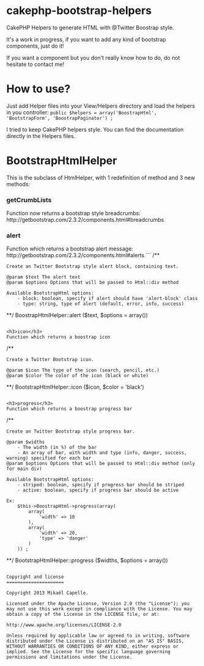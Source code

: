 cakephp-bootstrap-helpers
=========================

CakePHP Helpers to generate HTML with @Twitter Boostrap style.

It's a work in progress, if you want to add any kind of bootstrap components, just do it!

If you want a component but you don't really know how to do, do not hesitate to contact me!

How to use?
===========

Just add Helper files into your View/Helpers directory and load the helpers in you controller:
```public $helpers = array('BoostrapHtml', 'BootstrapForm', 'BoostrapPaginator') ;```

I tried to keep CakePHP helpers style. You can find the documentation directly in the Helpers files.

BootstrapHtmlHelper
===================

This is the subclass of HtmlHelper, with 1 redefinition of method and 3 new methods:

<h3>getCrumbLists</h3>
Function now returns a bootstrap style breadcrumbs: http://getbootstrap.com/2.3.2/components.html#breadcrumbs
  
<h3>alert</h3>
Function which returns a bootstrap alert message: http://getbootstrap.com/2.3.2/components.html#alerts
```
/**
    
    Create an Twitter Bootstrap style alert block, containing text.
    
    @param $text The alert text
    @param $options Options that will be passed to Html::div method
    
    Available BootstrapHtml options:
        - block: boolean, specify if alert should have 'alert-block' class
        - type: string, type of alert (default, error, info, success)

**/
BoostrapHtmlHelper::alert ($text, $options = array())
```  

<h3>icon</h3> 
Function which returns a boostrap icon
```
/**
    
    Create a Twitter Bootstrap icon.
    
    @param $icon The type of the icon (search, pencil, etc.)
    @param $color The color of the icon (black or white)

**/
BootstrapHtmlHelper::icon ($icon, $color = 'black')
```

<h3>progress</h3>
Function which returns a boostrap progress bar
```
/**

    Create an Twitter Bootstrap style progress bar.
    
    @param $widths 
        - The width (in %) of the bar
        - An array of bar, with width and type (info, danger, success, warning) specified for each bar
    @param $options Options that will be passed to Html::div method (only for main div)
    
    Available BootstrapHtml options:
        - striped: boolean, specify if progress bar should be striped
        - active: boolean, specify if progress bar should be active
        
    Ex: 
        $this->BoostrapHtml->progress(array(
            array(
                'width' => 10
            ),
            array(
                'width' => 20,
                'type' => 'danger'
            )
        )) ;

**/
BootstrapHtmlHelper::progress ($widths, $options = array()) 
```

Copyright and license
=====================

Copyright 2013 Mikaël Capelle.

Licensed under the Apache License, Version 2.0 (the "License"); you may not use this work except in compliance with the License. You may obtain a copy of the License in the LICENSE file, or at:

http://www.apache.org/licenses/LICENSE-2.0

Unless required by applicable law or agreed to in writing, software distributed under the License is distributed on an "AS IS" BASIS, WITHOUT WARRANTIES OR CONDITIONS OF ANY KIND, either express or implied. See the License for the specific language governing permissions and limitations under the License.
